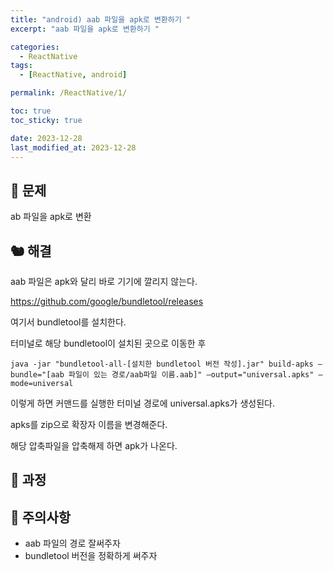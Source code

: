 ```yaml
---
title: "android) aab 파일을 apk로 변환하기 "
excerpt: "aab 파일을 apk로 변환하기 "

categories:
  - ReactNative
tags:
  - [ReactNative, android]

permalink: /ReactNative/1/

toc: true
toc_sticky: true

date: 2023-12-28
last_modified_at: 2023-12-28
---
```


## 🐻 문제
ab 파일을 apk로 변환

## 🐿️ 해결
aab 파일은 apk와 달리 바로 기기에 깔리지 않는다. 

<https://github.com/google/bundletool/releases>


여기서 bundletool를 설치한다. 

터미널로 해당 bundletool이 설치된 곳으로 이동한 후 

```
java -jar "bundletool-all-[설치한 bundletool 버전 작성].jar" build-apks —bundle="[aab 파일이 있는 경로/aab파일 이름.aab]" —output="universal.apks" —mode=universal
```

이렇게 하면 커맨드를 실행한 터미널 경로에 universal.apks가 생성된다. 

apks를 zip으로 확장자 이름을 변경해준다. 

해당 압축파일을 압축해제 하면 apk가 나온다. 

## 🐰 과정


## 🦊 주의사항
- aab 파일의 경로 잘써주자
- bundletool 버전을 정확하게 써주자
